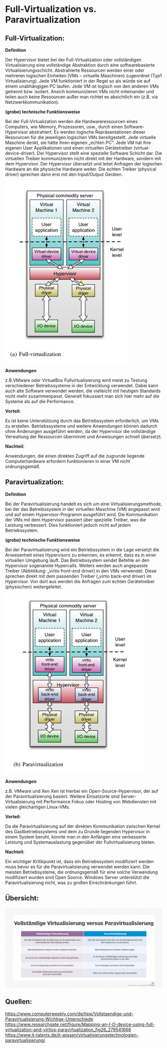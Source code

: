 # Full-Virtualization vs. Paravirtualization

## Full-Virtualization:

**Definition**

Der Hypervisor bietet bei der Full-Virtualization oder vollständigen Virtualisierung eine vollständige Abstraktion durch eine softwarebasierte Virtualisierungsschicht. Abstrahierte Ressourcen werden einer oder mehreren logischen Einheiten (VMs – virtuelle Maschinen) zugeordnet (Typ1 Virtualisierung). Jede VM funktioniert in der Regel so als würde sie auf einem unabhängigen PC laufen. Jede VM ist logisch von den anderen VMs getrennt bzw. isoliert. Ansich kommunizieren VMs nicht miteinander und teilen auch keine Ressourcen außer man richtet es absichtlich ein (z.B. via Netzwerkkommunikation).


**(grobe) technische Funktionsweise**

Bei der Full-Virtualization werden die Hardwareressourcen eines Computers, wie Memory, Prozessoren, usw., durch einen Software-Hypervisor abstrahiert. Es werden logische Repräsentationen dieser Ressourcen für die jeweiligen logischen VMs bereitgestellt. Jede virtuelle Maschine denkt, sie hätte ihren eigenen „echten PC“. Jede VM hat ihre eigenen User Applikationen und einen virtuellen Gerätetreiber (virtual-device-driver). Der Hypervisor stellt eine spezielle Software Schicht dar. Die virtuellen Treiber kommunizieren nicht direkt mit der Hardware, sondern mit dem Hypervisor. Der Hypervisor übersetzt und leitet Anfragen der logischen Hardware an die physische Hardware weiter.  Die echten Treiber (physical driver) sprechen dann erst mit den Input/Output Geräten. 

![FullVirtualization](./assets/Bild3.png)


**Anwendungen**

z.B.VMware oder VirtualBox
Fullvirtualisierung wird meist zu Testung verschiedener Betriebssysteme in der Entwicklung verwendet. Dabei kann auch alte Software verwendet werden, die vielleicht mit heutigen Standards nicht mehr zusammenpasst. Generell fokussiert man sich hier mehr auf die Systeme als auf die Performance. 


**Vorteil:**

Es ist keine Unterstützung durch das Betriebssystem erforderlich, um VMs zu erstellen. Betriebssysteme und weitere Anwendungen können dadurch ohne Änderungen ausgeführt werden, da der Hypervisor die vollständige Verwaltung der Ressourcen übernimmt und Anweisungen schnell übersetzt. 


**Nachteil:**

Anwendungen, die einen direkten Zugriff auf die zugrunde liegende Computerhardware erfordern funktionieren in einer VM nicht ordnungsgemäß. 



## Paravirtualization:
**Definition**

Bei der Paravirtualisierung handelt es sich um eine Virtualisierungsmethode, bei der das Betreibssystem in der virtuellen Maschine (VM) angepasst wird und auf einem Hypervisor-Programm ausgeführt wird. Die Kommunikation der VMs mit dem Hypervisor passiert über spezielle Treiber, was die Leistung verbessert. Dies funktioniert jedoch nicht auf jedem Betriebssystem. 


**(grobe) technische Funktionsweise**

Bei der Paravirtualisierung wird ein Betriebssystem in die Lage versetzt die Anwesenheit eines Hypervisors zu erkennen, es erkennt, dass es in einer virtuellen Umgebung läuft. Das Betriebssystem sendet Befehle an den Hypervisor sogenannte Hypercalls. Weiters werden auch angepasste Treiber (Abbtildung: „virtio front-end driver) in den VMs verwendet. Diese sprechen direkt mit dem passenden Treiber („virtio back-end driver) im Hypervisor. Von dort aus werden die Anfragen zum echten Gerätetreiber (physischen) weitergeleitet.  

![Paravirtualization](./assets/Bild2.png)


**Anwendungen**

z.B. VMware und Xen
Xen ist hierbei ein Open-Source-Hypervisor, der auf der Paravirtualisierung basiert. 
Weitere Einsatzorte sind Server-Virtualisierung mit Performance Fokus oder Hosting von Webdiensten mit vielen gleichartigen Linux-VMs.


**Vorteil:**

Da die Paravirtualisierung auf der direkten Kommunikation zwischen Kernel des Gastbetriebssystems und dem zu Grunde liegenden Hypervisor in einem System beruht, konnte man in den Anfängen eine verbesserte Leistung und Systemauslastung gegenüber der Fullvirtualisierung bieten. 


**Nachteil:**

Ein wichtiger Kritikpunkt ist, dass ein Betriebssystem modifiziert werden muss bevor es für die Paravirtualisierung verwendet werden kann. Die meisten Betriebsysteme, die ordnungsgemäß für eine solche Verwendung modifiziert wurden sind Open Source. Windows Server unterstützt die Paravirtualisierung nicht, was zu großen Einschränkungen führt. 

## Übersicht: 
![Übersicht](./assets/Bild1.png)


## Quellen:
https://www.computerweekly.com/de/tipp/Vollstaendige-und-Paravirtualisierung-Wichtige-Unterschiede
https://www.researchgate.net/figure/Mapping-an-I-O-device-using-full-virtualization-and-virtios-paravirtualization_fig26_279541668
https://www.it-talents.de/it-wissen/virtualisierungstechnologien-paravirtualisierung/








